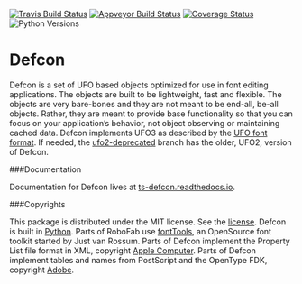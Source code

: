[![Travis Build Status](https://travis-ci.org/typesupply/defcon.svg?branch=master)](https://travis-ci.org/typesupply/defcon)
[![Appveyor Build Status](https://ci.appveyor.com/api/projects/status/github/typesupply/defcon?branch=master&svg=true)](https://ci.appveyor.com/project/typesupply/defcon/branch/master)
[![Coverage Status](https://coveralls.io/repos/typesupply/defcon/badge.svg?branch=master&service=github)](https://coveralls.io/github/typesupply/defcon?branch=master)
![Python Versions](https://img.shields.io/badge/python-2.7%2C%203.4%2C%203.5-blue.svg)

Defcon
======
Defcon is a set of UFO based objects optimized for use in font editing applications. The objects are built to be lightweight, fast and flexible. The objects are very bare-bones and they are not meant to be end-all, be-all objects. Rather, they are meant to provide base functionality so that you can focus on your application’s behavior, not object observing or maintaining cached data. Defcon implements UFO3 as described by the [UFO font format](http://unifiedfontobject.org). If needed, the [ufo2-deprecated](https://github.com/typesupply/defcon/tree/ufo2-deprecated) branch has the older, UFO2, version of Defcon.

###Documentation

Documentation for Defcon lives at [ts-defcon.readthedocs.io](http://ts-defcon.readthedocs.io/en/latest/).


###Copyrights

This package is distributed under the MIT license. See the [license](License.txt). Defcon is built in [Python](http://www.python.org). Parts of RoboFab use [fontTools](https://github.com/behdad/fonttools), an OpenSource font toolkit started by Just van Rossum. Parts of Defcon implement the Property List file format in XML, copyright [Apple Computer](http://www.apple.com). Parts of Defcon implement tables and names from PostScript and the OpenType FDK, copyright [Adobe](http://www.adobe.com).
